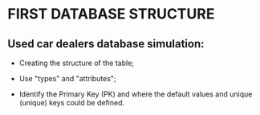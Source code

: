 # FIRST DATABASE STRUCTURE
## Used car dealers database simulation:



- Creating the structure of the table;

- Use "types" and "attributes";

- Identify the Primary Key (PK) and where the default values and unique (unique) keys could be defined.
